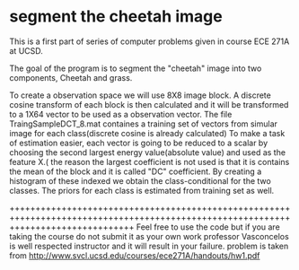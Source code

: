 # segment the cheetah image
This is a first part of series of computer problems given in course ECE 271A at UCSD.

The goal of the program is to segment the "cheetah" image into two components, Cheetah and grass.

To create a observation space we will use 8X8 image block. A discrete cosine transform of each block is then 
calculated and it will be transformed to a 1X64 vector to be used as a observation vector.
The file TraingSampleDCT_8.mat containes a training set of vectors from simular image for each class(discrete cosine is already calculated)
To make a task of estimation easier, each vector is going to be reduced to a scalar by choosing the second largest energy value(absolute value) and used as the feature X.( the reason the largest coefficient is not used is that it is contains the mean of the block and it 
is called "DC" coefficient. By creating a histogram of these indexed we obtain the class-conditional for the two classes. The priors 
for each class is estimated from training set as well.


++++++++++++++++++++++++++++++++++++++++++++++++++++++++++++++++++++++++++++++++++++++++++++++++++++++++++++++++++++++++++++++++++++
Feel free to use the code but if you are taking the course do not submit it as your own work professor Vasconcelos is well respected
instructor and it will result in your failure.
problem is taken from http://www.svcl.ucsd.edu/courses/ece271A/handouts/hw1.pdf
